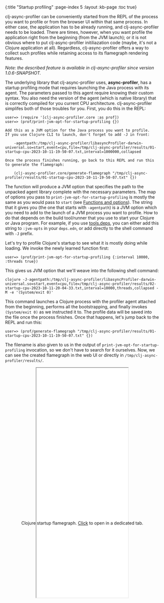 {:title "Startup profiling"
 :page-index 5
 :layout :kb-page
 :toc true}

clj-async-profiler can be conveniently started from the REPL of the process you
want to profile or from the browser UI within that same process. In either case,
the application has to be already running, and clj-async-profiler needs to be
loaded. There are times, however, when you want profile the application right
from the beginning (from the JVM launch); or it is not obvious where to put
clj-async-profiler initiliazation code (maybe, it's not a Clojure application at
all). Regardless, clj-async-profiler offers a way to collect such profiles while
retaining access to its flamegraph rendering features.

*Note: the described feature is available in clj-async-profiler since version
1.0.6-SNAPSHOT.*

The underlying library that clj-async-profiler uses, **async-profiler**, has a
startup profiling mode that requires launching the Java process with its agent.
The parameters passed to this agent require knowing their custom syntax. You
also need the version of the agent (which is native library) that is correctly
compiled for you current CPU architecture. clj-async-profiler simplifes both of
those troubles for you. First, you do this in the REPL:

```clojure-repl
user=> (require '[clj-async-profiler.core :as prof])
user=> (prof/print-jvm-opt-for-startup-profiling {})

Add this as a JVM option for the Java process you want to profile.
If you use Clojure CLI to launch, don't forget to add -J in front:

    -agentpath:/tmp/clj-async-profiler/libasyncProfiler-darwin-universal.so=start,event=cpu,file=/tmp/clj-async-profiler/results/01-startup-cpu-2023-10-11-19-50-07.txt,interval=1000000,collapsed

Once the process finishes running, go back to this REPL and run this to generate the flamegraph:

    (clj-async-profiler.core/generate-flamegraph "/tmp/clj-async-profiler/results/01-startup-cpu-2023-10-11-19-50-07.txt" {})
```

The function will produce a JVM option that specifies the path to the unpacked
agent library complete with the necessary parameters. The map of options you
pass to `print-jvm-opt-for-startup-profiling` is mostly the same as you would
pass to `start` (see [Functions and
options](/kb/profiling/clj-async-profiler/basic-usage#functions-and-options)).
The string that it gives you (the one that starts with `-agentpath`) is a JVM
option which you need to add to the launch of a JVM process you want to profile.
How to do that depends on the build tool/runner that you use to start your
Clojure or Java program. For example, if you use
[tools.deps](https://clojure.org/guides/deps_and_cli), you can either add this
string to `:jvm-opts` in your `deps.edn`, or add directly to the shell command
with `-J` prefix.

Let's try to profile Clojure's startup to see what it is mostly doing while
loading. We invoke the newly learned function first:

```clojure-repl
user=> (prof/print-jvm-opt-for-startup-profiling {:interval 10000, :threads true})
```

This gives us JVM option that we'll weave into the following shell command:

```shell
clojure -J-agentpath:/tmp/clj-async-profiler/libasyncProfiler-darwin-universal.so=start,event=cpu,file=/tmp/clj-async-profiler/results/02-startup-cpu-2023-10-11-20-04-33.txt,interval=10000,threads,collapsed -M -e '(System/exit 0)'
```

This command launches a Clojure process with the profiler agent attached from
the beginning, performs all the bootstrapping, and finally invokes `(System/exit
0)` as we instructed it to. The profile data will be saved into the file once
the process finishes. Once that happens, let's jump back to the REPL and run
this:

```clojure-repl
user=> (prof/generate-flamegraph "/tmp/clj-async-profiler/results/01-startup-cpu-2023-10-11-19-50-07.txt" {})
```

The filename is also given to us in the output of
`print-jvm-opt-for-startup-profiling` invocation, so we don't have to search for
it ourselves. Now, we can see the created flamegraph in the web UI or directly
in `/tmp/clj-async-profiler/results/`.

<center>
<figure class="figure">
<div class="downscale-iframe-66" style="height:500px">
<iframe src="/img/kb/cljap-startup.html" style="height:750px"></iframe>
</div>
<figcaption class="figure-caption text-center">
    Clojure startup flamegraph. <a href="/img/kb/cljap-startup.html"
target="_blank">Click</a> to open in a dedicated tab.
</figcaption>
</figure>
</center>
